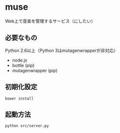 muse
====

Web上で音楽を管理するサービス（にしたい）

必要なもの
-------------
Python 2.6以上（Python 3はmutagenwrapperが非対応）

- node.js
- bottle (pip)
- mutagenwrapper (pip)

初期化設定
------------

```
bower install
```

起動方法
-----------

```
python src/server.py
```
